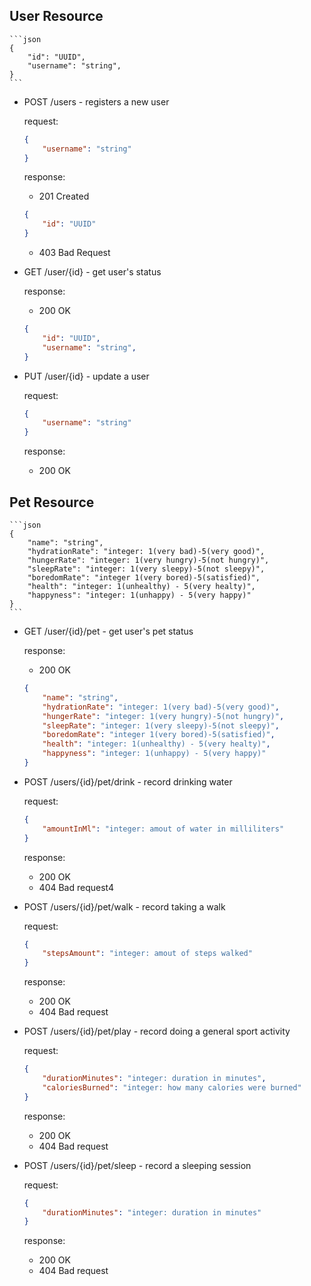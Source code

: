 ## **User** Resource

    ```json
    {
        "id": "UUID",
        "username": "string",
    }
    ```

- POST /users - registers a new user

    request: 
    ```json
    {
        "username": "string"
    }
    ```

    response: 
    - 201 Created 
    ```json
    {
        "id": "UUID"
    }
    ```
    - 403 Bad Request

- GET /user/{id} - get user's status

    response: 
    - 200 OK 
    ```json
    {
        "id": "UUID",
        "username": "string",
    }
    ```

- PUT /user/{id} - update a user

    request: 
    ```json
    {
        "username": "string"
    }
    ```

    response: 
    - 200 OK 

## **Pet** Resource

    ```json
    {
        "name": "string",
        "hydrationRate": "integer: 1(very bad)-5(very good)",
        "hungerRate": "integer: 1(very hungry)-5(not hungry)",
        "sleepRate": "integer: 1(very sleepy)-5(not sleepy)",
        "boredomRate": "integer 1(very bored)-5(satisfied)",
        "health": "integer: 1(unhealthy) - 5(very healty)",
        "happyness": "integer: 1(unhappy) - 5(very happy)"
    }
    ```

- GET /user/{id}/pet - get user's pet status

    response: 
    - 200 OK 
    ```json
    {
        "name": "string",
        "hydrationRate": "integer: 1(very bad)-5(very good)",
        "hungerRate": "integer: 1(very hungry)-5(not hungry)",
        "sleepRate": "integer: 1(very sleepy)-5(not sleepy)",
        "boredomRate": "integer 1(very bored)-5(satisfied)",
        "health": "integer: 1(unhealthy) - 5(very healty)",
        "happyness": "integer: 1(unhappy) - 5(very happy)"
    }
    ```

- POST /users/{id}/pet/drink - record drinking water

    request: 
    ```json
    {
        "amountInMl": "integer: amout of water in milliliters"
    }
    ```

    response: 
    - 200 OK 
    - 404 Bad request4

- POST /users/{id}/pet/walk - record taking a walk

    request: 
    ```json
    {
        "stepsAmount": "integer: amout of steps walked"
    }
    ```

    response: 
    - 200 OK 
    - 404 Bad request

- POST /users/{id}/pet/play - record doing a general sport activity

    request: 
    ```json
    {
        "durationMinutes": "integer: duration in minutes",
        "caloriesBurned": "integer: how many calories were burned"
    }
    ```

    response:
    - 200 OK
    - 404 Bad request

- POST /users/{id}/pet/sleep - record a sleeping session

    request: 
    ```json
    {
        "durationMinutes": "integer: duration in minutes"
    }
    ```

    response:
    - 200 OK
    - 404 Bad request